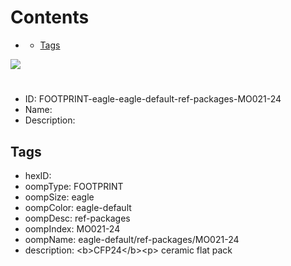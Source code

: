 



Contents
========

* [](#)
	* [Tags](#tags)
  
![][im]
# 

- ID: FOOTPRINT-eagle-eagle-default-ref-packages-MO021-24
- Name: 
- Description: 

## Tags

- hexID: 
- oompType: FOOTPRINT
- oompSize: eagle
- oompColor: eagle-default
- oompDesc: ref-packages
- oompIndex: MO021-24
- oompName: eagle-default/ref-packages/MO021-24
- description: &lt;b&gt;CFP24&lt;/b&gt;&lt;p&gt;&#xD;
ceramic flat pack



[im]: image.png
